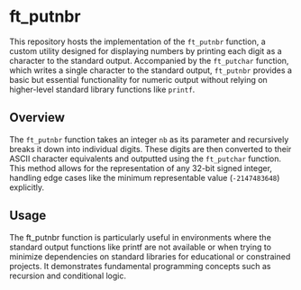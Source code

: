 # ft_putnbr

This repository hosts the implementation of the `ft_putnbr` function, a custom utility designed for displaying numbers by printing each digit as a character to the standard output. Accompanied by the `ft_putchar` function, which writes a single character to the standard output, `ft_putnbr` provides a basic but essential functionality for numeric output without relying on higher-level standard library functions like `printf`.

## Overview

The `ft_putnbr` function takes an integer `nb` as its parameter and recursively breaks it down into individual digits. These digits are then converted to their ASCII character equivalents and outputted using the `ft_putchar` function. This method allows for the representation of any 32-bit signed integer, handling edge cases like the minimum representable value (`-2147483648`) explicitly.

## Usage
The ft_putnbr function is particularly useful in environments where the standard output functions like printf are not available or when trying to minimize dependencies on standard libraries for educational or constrained projects. It demonstrates fundamental programming concepts such as recursion and conditional logic.
